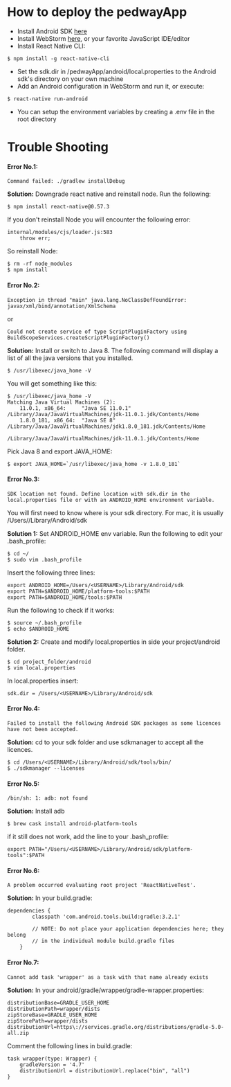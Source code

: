 # How to deploy the pedwayApp

- Install Android SDK [here](https://developer.android.com/studio/)
- Install WebStorm [here](https://www.jetbrains.com/webstorm/), or your favorite JavaScript IDE/editor
- Install React Native CLI:
```console
$ npm install -g react-native-cli
```
- Set the sdk.dir in /pedwayApp/android/local.properties to the Android sdk's directory on your own machine
- Add an Android configuration in WebStorm and run it, or execute:
```console
$ react-native run-android
```
- You can setup the environment variables by creating a .env file in the root directory
# Trouble Shooting


#### Error No.1:
```
Command failed: ./gradlew installDebug
```
**Solution:** Downgrade react native and reinstall node. Run the following:
```
$ npm install react-native@0.57.3
```
If you don't reinstall Node you will encounter the following error:
```
internal/modules/cjs/loader.js:583 
    throw err;
```
So reinstall Node:
```
$ rm -rf node_modules
$ npm install
```

#### Error No.2:
```
Exception in thread "main" java.lang.NoClassDefFoundError: javax/xml/bind/annotation/XmlSchema
```
or
```
Could not create service of type ScriptPluginFactory using BuildScopeServices.createScriptPluginFactory()
```
**Solution:** Install or switch to Java 8. The following command will display a list of all the java versions that you installed.
```
$ /usr/libexec/java_home -V
```
You will get something like this:
```
$ /usr/libexec/java_home -V
Matching Java Virtual Machines (2):
    11.0.1, x86_64:     "Java SE 11.0.1"        /Library/Java/JavaVirtualMachines/jdk-11.0.1.jdk/Contents/Home
    1.8.0_181, x86_64:  "Java SE 8"     /Library/Java/JavaVirtualMachines/jdk1.8.0_181.jdk/Contents/Home

/Library/Java/JavaVirtualMachines/jdk-11.0.1.jdk/Contents/Home
```
Pick Java 8 and export JAVA_HOME:
```
$ export JAVA_HOME=`/usr/libexec/java_home -v 1.8.0_181`
```

#### Error No.3:
```
SDK location not found. Define location with sdk.dir in the local.properties file or with an ANDROID_HOME environment variable.
```
You will first need to know where is your sdk directory. For mac, it is usually /Users/<USERNAME>/Library/Android/sdk

**Solution 1:** Set ANDROID_HOME env variable. Run the following to edit your .bash_profile:
```
$ cd ~/
$ sudo vim .bash_profile
```
Insert the following three lines:
```
export ANDROID_HOME=/Users/<USERNAME>/Library/Android/sdk
export PATH=$ANDROID_HOME/platform-tools:$PATH
export PATH=$ANDROID_HOME/tools:$PATH
```
Run the following to check if it works:
```
$ source ~/.bash_profile
$ echo $ANDROID_HOME
```

**Solution 2:** Create and modify local.properties in side your project/android folder.
```
$ cd project_folder/android
$ vim local.properties
```
In local.properties insert: 
```
sdk.dir = /Users/<USERNAME>/Library/Android/sdk
```

#### Error No.4:
```
Failed to install the following Android SDK packages as some licences have not been accepted.
```
**Solution:** cd to your sdk folder and use sdkmanager to accept all the licences.
```
$ cd /Users/<USERNAME>/Library/Android/sdk/tools/bin/
$ ./sdkmanager --licenses
```

#### Error No.5:
```
/bin/sh: 1: adb: not found
```

**Solution:** Install adb 
```
$ brew cask install android-platform-tools
```
if it still does not work, add the line to your .bash_profile:
```
export PATH="/Users/<USERNAME>/Library/Android/sdk/platform-tools":$PATH
```

#### Error No.6:
```
A problem occurred evaluating root project 'ReactNativeTest'.
```

**Solution:** In your build.gradle: 
```
dependencies {
        classpath 'com.android.tools.build:gradle:3.2.1'

        // NOTE: Do not place your application dependencies here; they belong
        // in the individual module build.gradle files
    }
```

#### Error No.7:
```
Cannot add task 'wrapper' as a task with that name already exists
```

**Solution:** In your android/gradle/wrapper/gradle-wrapper.properties:
```
distributionBase=GRADLE_USER_HOME
distributionPath=wrapper/dists
zipStoreBase=GRADLE_USER_HOME
zipStorePath=wrapper/dists
distributionUrl=https\://services.gradle.org/distributions/gradle-5.0-all.zip
```
Comment the following lines in build.gradle:
```
task wrapper(type: Wrapper) {
    gradleVersion = '4.7'
    distributionUrl = distributionUrl.replace("bin", "all")
}
```


